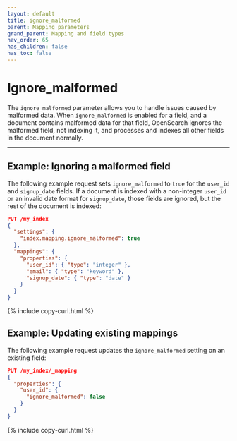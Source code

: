 ```yaml
---
layout: default
title: ignore_malformed 
parent: Mapping parameters
grand_parent: Mapping and field types
nav_order: 65
has_children: false
has_toc: false
---
```


# Ignore_malformed

The `ignore_malformed` parameter allows you to handle issues caused by malformed data. When `ignore_malformed` is enabled for a field, and a document contains malformed data for that field, OpenSearch ignores the malformed field, not indexing it, and processes and indexes all other fields in the document normally.

---

## Example: Ignoring a malformed field

The following example request sets `ignore_malformed` to `true` for the `user_id` and `signup_date` fields. If a document is indexed with a non-integer `user_id` or an invalid date format for `signup_date`, those fields are ignored, but the rest of the document is indexed:

```json
PUT /my_index
{
  "settings": {
    "index.mapping.ignore_malformed": true
  },
  "mappings": {
    "properties": {
      "user_id": { "type": "integer" },
      "email": { "type": "keyword" },
      "signup_date": { "type": "date" }
    }
  }
}
```
{% include copy-curl.html %}

## Example: Updating existing mappings

The following example request updates the `ignore_malformed` setting on an existing field:

```json
PUT /my_index/_mapping
{
  "properties": {
    "user_id": {
      "ignore_malformed": false
    }
  }
}
```
{% include copy-curl.html %}
